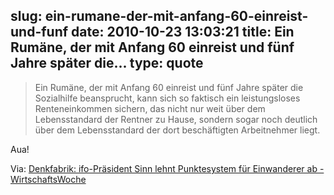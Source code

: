 slug: ein-rumane-der-mit-anfang-60-einreist-und-funf
date: 2010-10-23 13:03:21
title: Ein Rumäne, der mit Anfang 60 einreist und fünf Jahre später die...
type: quote
---

> Ein Rumäne, der mit Anfang 60 einreist und fünf Jahre später die Sozialhilfe beansprucht, kann sich so faktisch ein leistungsloses Renteneinkommen sichern, das nicht nur weit über dem Lebensstandard der Rentner zu Hause, sondern sogar noch deutlich über dem Lebensstandard der dort beschäftigten Arbeitnehmer liegt.

Aua!

 Via: [Denkfabrik: ifo-Präsident Sinn lehnt Punktesystem für Einwanderer ab - WirtschaftsWoche](http://www.wiwo.de/politik-weltwirtschaft/ifo-praesident-sinn-lehnt-punktesystem-fuer-einwanderer-ab-445137/2/)
